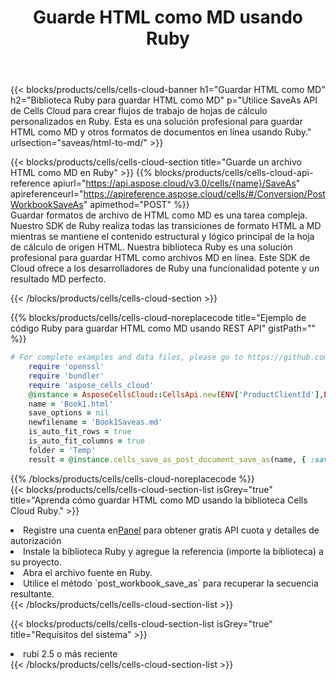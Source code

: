 ﻿---
title:  Guarde HTML como MD usando Ruby
description:  Utilizando Aspose.Cells Cloud SDK para Ruby para guardar el archivo de formato HTML como archivo de formato MD.
kwords: Excel, Save HTML as MD, REST, Ruby
howto: How to save HTML as MD using Aspose.Cells Cloud Ruby library.
---
{{< blocks/products/cells/cells-cloud-banner h1="Guardar HTML como MD" h2="Biblioteca Ruby para guardar HTML como MD" p="Utilice SaveAs API de Cells Cloud para crear flujos de trabajo de hojas de cálculo personalizados en Ruby. Esta es una solución profesional para guardar HTML como MD y otros formatos de documentos en línea usando Ruby." urlsection="saveas/html-to-md/" >}}

{{< blocks/products/cells/cells-cloud-section title="Guarde un archivo HTML como MD en Ruby" >}}
{{% blocks/products/cells/cells-cloud-api-reference apiurl="https://api.aspose.cloud/v3.0/cells/{name}/SaveAs" apireferenceurl="https://apireference.aspose.cloud/cells/#/Conversion/PostWorkbookSaveAs" apimethod="POST" %}}
<br/>
Guardar formatos de archivo de HTML como MD es una tarea compleja. Nuestro SDK de Ruby realiza todas las transiciones de formato HTML a MD mientras se mantiene el contenido estructural y lógico principal de la hoja de cálculo de origen HTML. Nuestra biblioteca Ruby es una solución profesional para guardar HTML como archivos MD en línea. Este SDK de Cloud ofrece a los desarrolladores de Ruby una funcionalidad potente y un resultado MD perfecto.

{{< /blocks/products/cells/cells-cloud-section >}}

{{% blocks/products/cells/cells-cloud-noreplacecode title="Ejemplo de código Ruby para guardar HTML como MD usando REST API" gistPath="" %}}
  
```ruby
# For complete examples and data files, please go to https://github.com/aspose-cells-cloud/aspose-cells-cloud-ruby/
    require 'openssl'
    require 'bundler'
    require 'aspose_cells_cloud'
    @instance = AsposeCellsCloud::CellsApi.new(ENV['ProductClientId'],ENV['ProductClientSecret'])
    name = 'Book1.html'
    save_options = nil
    newfilename = 'Book1Saveas.md'
    is_auto_fit_rows = true
    is_auto_fit_columns = true
    folder = 'Temp'
    result = @instance.cells_save_as_post_document_save_as(name, { :save_options=>save_options, :newfilename=>(folder+"/"+newfilename), :is_auto_fit_rows=>is_auto_fit_rows, :is_auto_fit_columns=>is_auto_fit_columns, :folder=>folder})
```
  
{{% /blocks/products/cells/cells-cloud-noreplacecode %}}
<br/>
{{< blocks/products/cells/cells-cloud-section-list isGrey="true" title="Aprenda cómo guardar HTML como MD usando la biblioteca Cells Cloud Ruby." >}}
<li> Registre una cuenta en<a href="https://dashboard.aspose.cloud/">Panel</a> para obtener gratis API cuota y detalles de autorización</li>
<li>Instale la biblioteca Ruby y agregue la referencia (importe la biblioteca) a su proyecto.</li>
<li>Abra el archivo fuente en Ruby.</li>
<li>Utilice el método `post_workbook_save_as` para recuperar la secuencia resultante.</li>
{{< /blocks/products/cells/cells-cloud-section-list >}}

{{< blocks/products/cells/cells-cloud-section-list isGrey="true" title="Requisitos del sistema" >}}
<li>rubí 2.5 o más reciente</li>
{{< /blocks/products/cells/cells-cloud-section-list >}}
